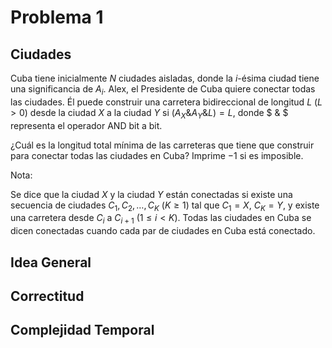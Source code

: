 # Problema 1

## Ciudades

Cuba tiene inicialmente $N$ ciudades aisladas, donde la $i$-ésima ciudad tiene una significancia de $A_i$. Alex, el Presidente de Cuba quiere conectar todas las ciudades. Él puede construir una carretera bidireccional de longitud $L$ $(L > 0)$ desde la ciudad $X$ a la ciudad $Y$ si $(A_X \& A_Y \& L) = L$, donde $ \& $ representa el operador AND bit a bit.

¿Cuál es la longitud total mínima de las carreteras que tiene que construir para conectar todas las ciudades en Cuba? Imprime $-1$ si es imposible.

Nota:

Se dice que la ciudad $X$ y la ciudad $Y$ están conectadas si existe una secuencia de ciudades $C_1, C_2, \dots, C_K$ $(K \geq 1)$ tal que $C_1 = X$, $C_K = Y$, y existe una carretera desde $C_i$ a $C_{i+1}$ $(1 \leq i < K)$. Todas las ciudades en Cuba se dicen conectadas cuando cada par de ciudades en Cuba está conectado.


## Idea General

## Correctitud

## Complejidad Temporal

